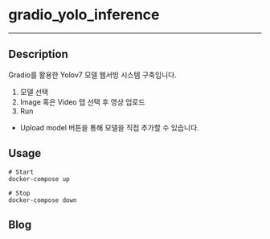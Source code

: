 # gradio_yolo_inference
---
## Description
Gradio를 활용한 Yolov7 모델 웹서빙 시스템 구축입니다.

1. 모델 선택
2. Image 혹은 Video 탭 선택 후 영상 업로드
3. Run
  + Upload model 버튼을 통해 모델을 직접 추가할 수 있습니다.
  
## Usage
```
# Start
docker-compose up

# Stop
docker-compose down
```

## Blog
[]()